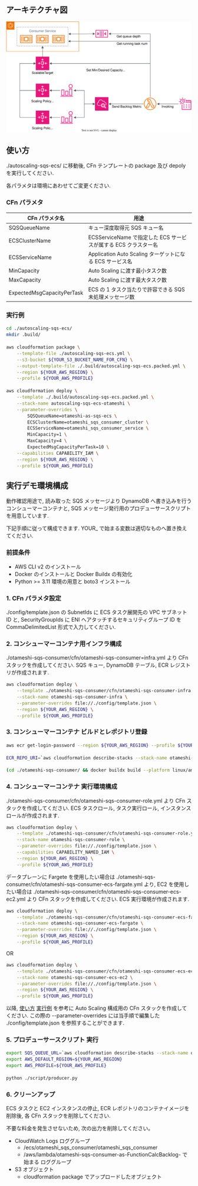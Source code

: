 
## アーキテクチャ図

![architecture](./assets/architecture.drawio.svg)


## 使い方

./autoscaling-sqs-ecs/ に移動後, CFn テンプレートの package 及び depoly を実行してください.

各パラメタは環境にあわせてご変更ください.


### CFn パラメタ

|CFn パラメタ名|用途|
|-|-|
|SQSQueueName|キュー深度取得元 SQS キュー名|
|ECSClusterName|ECSServiceName で指定した ECS サービスが属する ECS クラスター名|
|ECSServiceName|Application Auto Scaling ターゲットになる ECS サービス名|
|MinCapacity|Auto Scaling に渡す最小タスク数|
|MaxCapacity|Auto Scaling に渡す最大タスク数|
|ExpectedMsgCapacityPerTask|ECS の 1 タスク当たりで許容できる SQS 未処理メッセージ数|


### 実行例

```bash
cd ./autoscaling-sqs-ecs/
mkdir .build/

aws cloudformation package \
    --template-file ./autoscaling-sqs-ecs.yml \
    --s3-bucket ${YOUR_S3_BUCKET_NAME_FOR_CFN} \
    --output-template-file ./.build/autoscaling-sqs-ecs.packed.yml \
    --region ${YOUR_AWS_REGION} \
    --profile ${YOUR_AWS_PROFILE}

aws cloudformation deploy \
    --template ./.build/autoscaling-sqs-ecs.packed.yml \
    --stack-name autoscaling-sqs-ecs-otameshi \
    --parameter-overrides \
        SQSQueueName=otameshi-as-sqs-ecs \
        ECSClusterName=otameshi_sqs_consumer_cluster \
        ECSServiceName=otameshi_sqs_consumer_service \
        MinCapacity=1 \
        MaxCapacity=4 \
        ExpectedMsgCapacityPerTask=10 \
    --capabilities CAPABILITY_IAM \
    --region ${YOUR_AWS_REGION} \
    --profile ${YOUR_AWS_PROFILE}
```


## 実行デモ環境構成

動作確認用途で, 読み取った SQS メッセージより DynamoDB へ書き込みを行うコンシューマーコンテナと, SQS メッセージ発行用のプロデューサースクリプトを用意しています.

下記手順に従って構成できます. YOUR_ で始まる変数は適切なものへ置き換えてください.


### 前提条件

- AWS CLI v2 のインストール
- Docker のインストールと Docker Buildx の有効化
- Python >= 3.11 環境の用意と boto3 インストール


### 1. CFn パラメタ設定

./config/template.json の SubnetIds に ECS タスク展開先の VPC サブネット ID と, SecurityGroupIds に ENI へアタッチするセキュリティグループ ID を CommaDelimitedList 形式で入力してください.


### 2. コンシューマーコンテナ用インフラ構成

./otameshi-sqs-consumer/cfn/otameshi-sqs-consumer=infra.yml より CFn スタックを作成してください. SQS キュー, DynamoDB テーブル, ECR レジストリが作成されます.

```bash
aws cloudformation deploy \
    --template ./otameshi-sqs-consumer/cfn/otameshi-sqs-consumer-infra.yml \
    --stack-name otameshi-sqs-consumer-infra \
    --parameter-overrides file://./config/template.json \
    --region ${YOUR_AWS_REGION} \
    --profile ${YOUR_AWS_PROFILE}
```


### 3. コンシューマーコンテナ ビルドとレポジトリ登録

```bash
aws ecr get-login-password --region ${YOUR_AWS_REGION} --profile ${YOUR_AWS_PROFILE} | docker login --username AWS --password-stdin ${YOUR_AWS_ACCOUNT_ID}.dkr.ecr.${YOUR_AWS_REGION}.amazonaws.com

ECR_REPO_URI=`aws cloudformation describe-stacks --stack-name otameshi-sqs-consumer-infra --query 'Stacks[0].Outputs[?OutputKey==\`ECRRepositoryUri\`] | [0].OutputValue' --output text --region ${YOUR_AWS_REGION} --profile ${YOUR_AWS_PROFILE}`

(cd ./otameshi-sqs-consumer/ && docker buildx build --platform linux/amd64,linux/arm64/v8 -f ./Dockerfile -t ${ECR_REPO_URI}:latest --push .)
```


### 4. コンシューマーコンテナ 実行環境構成

./otameshi-sqs-consumer/cfn/otameshi-sqs-consumer-role.yml より
CFn スタックを作成してください. ECS タスクロール, タスク実行ロール, インスタンスロールが作成されます.

```bash
aws cloudformation deploy \
    --template ./otameshi-sqs-consumer/cfn/otameshi-sqs-consumer-role.yml \
    --stack-name otameshi-sqs-consumer-role \
    --parameter-overrides file://./config/template.json \
    --capabilities CAPABILITY_NAMED_IAM \
    --region ${YOUR_AWS_REGION} \
    --profile ${YOUR_AWS_PROFILE}
```

データプレーンに Fargete を使用したい場合は ./otameshi-sqs-consumer/cfn/otameshi-sqs-consumer-ecs-fargate.yml より,
EC2 を使用したい場合は ./otameshi-sqs-consumer/cfn/otameshi-sqs-consumer-ecs-ec2.yml より CFn スタックを作成してください. ECS 実行環境が作成されます.

```bash
aws cloudformation deploy \
    --template ./otameshi-sqs-consumer/cfn/otameshi-sqs-consumer-ecs-fargate.yml \
    --stack-name otameshi-sqs-consumer-ecs-fargate \
    --parameter-overrides file://./config/template.json \
    --region ${YOUR_AWS_REGION} \
    --profile ${YOUR_AWS_PROFILE}
```

OR

```bash
aws cloudformation deploy \
    --template ./otameshi-sqs-consumer/cfn/otameshi-sqs-consumer-ecs-ec2.yml \
    --stack-name otameshi-sqs-consumer-ecs-ec2 \
    --parameter-overrides file://./config/template.json \
    --region ${YOUR_AWS_REGION} \
    --profile ${YOUR_AWS_PROFILE}
```

以降, [使い方](#使い方) [実行例](#実行例) を参考に Auto Scaling 構成用の CFn スタックを作成してください. この際の --parameter-overrides には当手順で編集した ./config/template.json を参照することができます.


### 5. プロデューサースクリプト 実行


```bash
export SQS_QUEUE_URL=`aws cloudformation describe-stacks --stack-name otameshi-sqs-consumer-infra --query 'Stacks[0].Outputs[?OutputKey==\`SQSQueueUrl\`] | [0].OutputValue' --output text --region ${YOUR_AWS_REGION} --profile ${YOUR_AWS_PROFILE}`
export AWS_DEFAULT_REGION=${YOUR_AWS_REGION}
export AWS_PROFILE=${YOUR_AWS_PROFILE}

python ./script/producer.py
```


### 6. クリーンアップ

ECS タスクと EC2 インスタンスの停止, ECR レポジトリのコンテナイメージを削除後, 各 CFn スタックを削除してください.

不要な料金を発生させないため, 次の出力を削除してください。

- CloudWatch Logs ロググループ
  - /ecs/otameshi_sqs_consumer/otameshi_sqs_consumer
  - /aws/lambda/otameshi-sqs-consumer-as-FunctionCalcBacklog- で始まる ロググループ
- S3 オブジェクト
  - cloudformation package でアップロードしたオブジェクト
